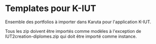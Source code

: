 # Templates pour K-IUT
Ensemble des portfolios à importer dans Karuta pour l'application K-IUT.

Tous les zip doivent être importés comme modèles à l'exception de IUT2creation-diplomes.zip qui doit être importé comme instance.
